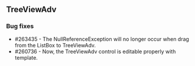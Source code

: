 ## TreeViewAdv

### Bug fixes

* \#263435 - The NullReferenceException will no longer occur when drag from the ListBox to TreeViewAdv.
* \#260736 - Now, the TreeViewAdv control is editable properly with template.